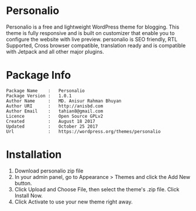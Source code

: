# Personalio
Personalio is a free and lightweight WordPress theme for blogging. This theme is fully responsive and is built on customizer that enable you to configure the website with live preview. personalio is SEO friendly, RTL Supported, Cross browser compatible, translation ready and is compatible with Jetpack and all other major plugins.

# Package Info

	Package Name 	: 	Personalio
	Package Version	: 	1.0.1
	Author Name		: 	MD. Anisur Rahman Bhuyan
	Author URI 		: 	http://anisbd.com
	Author Email 	: 	tahian8@gmail.com
	Licence			:	Open Source GPLv2
	Created 		:	August 18 2017
	Updated 		:	October 25 2017
	Url				:	https://wordpress.org/themes/personalio


# Installation
1. Download personalio zip file
2. In your admin panel, go to Appearance > Themes and click the Add New button.
3. Click Upload and Choose File, then select the theme's .zip file. Click Install Now.
4. Click Activate to use your new theme right away.